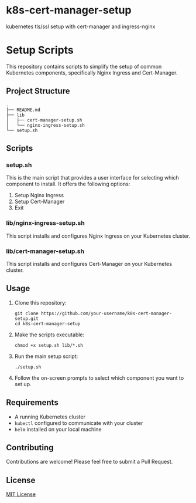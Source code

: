 # k8s-cert-manager-setup
kubernetes tls/ssl setup with cert-manager and ingress-nginx

# Setup Scripts

This repository contains scripts to simplify the setup of common Kubernetes components, specifically Nginx Ingress and Cert-Manager.

## Project Structure

```
.
├── README.md
├── lib
│   ├── cert-manager-setup.sh
│   └── nginx-ingress-setup.sh
└── setup.sh
```

## Scripts

### setup.sh

This is the main script that provides a user interface for selecting which component to install. It offers the following options:

1. Setup Nginx Ingress
2. Setup Cert-Manager
3. Exit

### lib/nginx-ingress-setup.sh

This script installs and configures Nginx Ingress on your Kubernetes cluster.

### lib/cert-manager-setup.sh

This script installs and configures Cert-Manager on your Kubernetes cluster.

## Usage

1. Clone this repository:
   ```
   git clone https://github.com/your-username/k8s-cert-manager-setup.git
   cd k8s-cert-manager-setup
   ```

2. Make the scripts executable:
   ```
   chmod +x setup.sh lib/*.sh
   ```

3. Run the main setup script:
   ```
   ./setup.sh
   ```

4. Follow the on-screen prompts to select which component you want to set up.

## Requirements

- A running Kubernetes cluster
- `kubectl` configured to communicate with your cluster
- `helm` installed on your local machine

## Contributing

Contributions are welcome! Please feel free to submit a Pull Request.

## License

[MIT License](LICENSE)